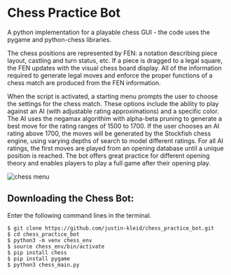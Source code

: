 # Chess Practice Bot
A python implementation for a playable chess GUI - the code uses the pygame and python-chess libraries.

The chess positions are represented by FEN: a notation describing piece layout, castling and turn status, etc. If a piece is dragged to a legal square, the FEN updates with the visual chess board display. All of the information required to generate legal moves and enforce the proper functions of a chess match are produced from the FEN information.

When the script is activated, a starting menu prompts the user to choose the settings for the chess match. These options include the ability to play against an AI (with adjustable rating approximations) and a specific color. The AI uses the negamax algorithim with alpha-beta pruning to generate a best move for the rating ranges of 1500 to 1700. If the user chooses an AI rating above 1700, the moves will be generated by the Stockfish chess engine, using varying depths of search to model different ratings. For all AI ratings, the first moves are played from an opening database until a unique position is reached. The bot offers great practice for different opening theory and enables players to play a full game after their opening play.


![chess menu](https://thumbs.gfycat.com/RecklessDarlingIcelandgull-max-1mb.gif)

## Downloading the Chess Bot:

Enter the following command lines in the terminal.
```
$ git clone https://github.com/justin-kleid/chess_practice_bot.git
$ cd chess_practice_bot
$ python3 -m venv chess_env
$ source chess_env/bin/activate
$ pip install chess
$ pip install pygame
$ python3 chess_main.py
```
